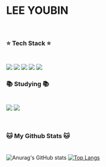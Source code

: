 # LEE YOUBIN
<br>

### ⭐ **Tech Stack** ⭐
#
<img src="https://img.shields.io/badge/Java-007396?style=flat&logo=openJDK&logoColor=white"/>
<img src="https://img.shields.io/badge/Python-3776AB?style=flat&logo=Python&logoColor=white"/>
<img src="https://img.shields.io/badge/MongoDB-47A248?style=flat&logo=MongoDB&logoColor=white"/>
<img src="https://img.shields.io/badge/MySQL-4479A1?style=flat&logo=MySQL&logoColor=white"/>
<img src="https://img.shields.io/badge/AWS-232F3E?style=flat&logo=Amazon AWS&logoColor=white"/>

<br>

### **📚 Studying 📚**
#
<a><img src="https://img.shields.io/badge/Spring Boot-6DB33F?style=flat&logo=Spring Boot&logoColor=white"/></a>
<a><img src="https://img.shields.io/badge/Apache Hadoop-66CCFF?style=flat&logo=Apache Hadoop&logoColor=white"/></a>

<br>

### 🐱 My Github Stats 🐱
#
<div>

![Anurag's GitHub stats](https://github-readme-stats.vercel.app/api?username=youbbin&theme=dracula&show_icons=true)
[![Top Langs](https://github-readme-stats.vercel.app/api/top-langs/?username=youbbin&hide=javascript&layout=compact)](https://github.com/youbbin/github-readme-stats)
</div>
